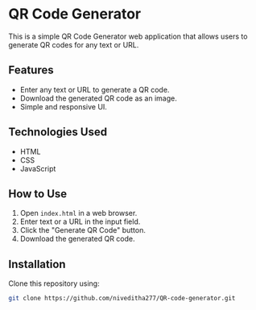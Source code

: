 # QR Code Generator

This is a simple QR Code Generator web application that allows users to generate QR codes for any text or URL.

## Features
- Enter any text or URL to generate a QR code.
- Download the generated QR code as an image.
- Simple and responsive UI.

## Technologies Used
- HTML
- CSS
- JavaScript

## How to Use
1. Open `index.html` in a web browser.
2. Enter text or a URL in the input field.
3. Click the "Generate QR Code" button.
4. Download the generated QR code.

## Installation
Clone this repository using:
```sh
git clone https://github.com/niveditha277/QR-code-generator.git
